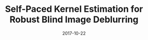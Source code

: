 ---
title: "Self-Paced Kernel Estimation for Robust Blind Image Deblurring"
collection: conferences
permalink: /publication/Self
date: 2017-10-22
year: "2017"
venue: "ICCV"
city: 
state: ""
thumbnail: "Self.png"
teaser :
authors: "Dong Gong, Mingkui Tan, Yanning Zhang, Anton van den Hengel, Qinfeng Shi "
bibtex: Self.txt
uri: Self.pdf
arxiv: 
project: 
source: 
poster: 
data:
---